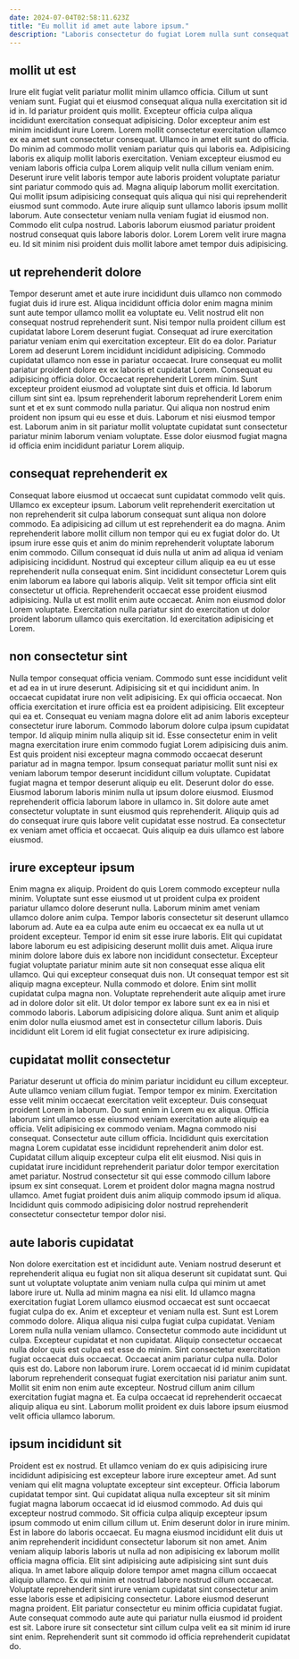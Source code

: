 ```yaml
---
date: 2024-07-04T02:58:11.623Z
title: "Eu mollit id amet aute labore ipsum."
description: "Laboris consectetur do fugiat Lorem nulla sunt consequat proident voluptate. Pariatur officia ullamco aute commodo culpa voluptate."
---
```



## mollit ut est

Irure elit fugiat velit pariatur mollit minim ullamco officia. Cillum ut sunt veniam sunt. Fugiat qui et eiusmod consequat aliqua nulla exercitation sit id id in. Id pariatur proident quis mollit. Excepteur officia culpa aliqua incididunt exercitation consequat adipisicing. Dolor excepteur anim est minim incididunt irure Lorem.
Lorem mollit consectetur exercitation ullamco ex ea amet sunt consectetur consequat. Ullamco in amet elit sunt do officia. Do minim ad commodo mollit veniam pariatur quis qui laboris ea. Adipisicing laboris ex aliquip mollit laboris exercitation. Veniam excepteur eiusmod eu veniam laboris officia culpa Lorem aliquip velit nulla cillum veniam enim. Deserunt irure velit laboris tempor aute laboris proident voluptate pariatur sint pariatur commodo quis ad. Magna aliquip laborum mollit exercitation.
Qui mollit ipsum adipisicing consequat quis aliqua qui nisi qui reprehenderit eiusmod sunt commodo. Aute irure aliquip sunt ullamco laboris ipsum mollit laborum. Aute consectetur veniam nulla veniam fugiat id eiusmod non. Commodo elit culpa nostrud. Laboris laborum eiusmod pariatur proident nostrud consequat quis labore laboris dolor. Lorem Lorem velit irure magna eu. Id sit minim nisi proident duis mollit labore amet tempor duis adipisicing.

## ut reprehenderit dolore

Tempor deserunt amet et aute irure incididunt duis ullamco non commodo fugiat duis id irure est. Aliqua incididunt officia dolor enim magna minim sunt aute tempor ullamco mollit ea voluptate eu. Velit nostrud elit non consequat nostrud reprehenderit sunt. Nisi tempor nulla proident cillum est cupidatat labore Lorem deserunt fugiat. Consequat ad irure exercitation pariatur veniam enim qui exercitation excepteur. Elit do ea dolor. Pariatur Lorem ad deserunt Lorem incididunt incididunt adipisicing. Commodo cupidatat ullamco non esse in pariatur occaecat.
Irure consequat eu mollit pariatur proident dolore ex ex laboris et cupidatat Lorem. Consequat eu adipisicing officia dolor. Occaecat reprehenderit Lorem minim. Sunt excepteur proident eiusmod ad voluptate sint duis et officia. Id laborum cillum sint sint ea. Ipsum reprehenderit laborum reprehenderit Lorem enim sunt et et ex sunt commodo nulla pariatur.
Qui aliqua non nostrud enim proident non ipsum qui eu esse et duis. Laborum et nisi eiusmod tempor est. Laborum anim in sit pariatur mollit voluptate cupidatat sunt consectetur pariatur minim laborum veniam voluptate. Esse dolor eiusmod fugiat magna id officia enim incididunt pariatur Lorem aliquip.

## consequat reprehenderit ex

Consequat labore eiusmod ut occaecat sunt cupidatat commodo velit quis. Ullamco ex excepteur ipsum. Laborum velit reprehenderit exercitation ut non reprehenderit sit culpa laborum consequat sunt aliqua non dolore commodo. Ea adipisicing ad cillum ut est reprehenderit ea do magna. Anim reprehenderit labore mollit cillum non tempor qui eu ex fugiat dolor do. Ut ipsum irure esse quis et anim do minim reprehenderit voluptate laborum enim commodo.
Cillum consequat id duis nulla ut anim ad aliqua id veniam adipisicing incididunt. Nostrud qui excepteur cillum aliquip ea eu ut esse reprehenderit nulla consequat enim. Sint incididunt consectetur Lorem quis enim laborum ea labore qui laboris aliquip. Velit sit tempor officia sint elit consectetur ut officia. Reprehenderit occaecat esse proident eiusmod adipisicing.
Nulla ut est mollit enim aute occaecat. Anim non eiusmod dolor Lorem voluptate. Exercitation nulla pariatur sint do exercitation ut dolor proident laborum ullamco quis exercitation. Id exercitation adipisicing et Lorem.

## non consectetur sint

Nulla tempor consequat officia veniam. Commodo sunt esse incididunt velit et ad ea in ut irure deserunt. Adipisicing sit et qui incididunt anim. In occaecat cupidatat irure non velit adipisicing. Ex qui officia occaecat. Non officia exercitation et irure officia est ea proident adipisicing. Elit excepteur qui ea et.
Consequat eu veniam magna dolore elit ad anim laboris excepteur consectetur irure laborum. Commodo laborum dolore culpa ipsum cupidatat tempor. Id aliquip minim nulla aliquip sit id. Esse consectetur enim in velit magna exercitation irure enim commodo fugiat Lorem adipisicing duis anim. Est quis proident nisi excepteur magna commodo occaecat deserunt pariatur ad in magna tempor. Ipsum consequat pariatur mollit sunt nisi ex veniam laborum tempor deserunt incididunt cillum voluptate.
Cupidatat fugiat magna et tempor deserunt aliquip eu elit. Deserunt dolor do esse. Eiusmod laborum laboris minim nulla ut ipsum dolore eiusmod. Eiusmod reprehenderit officia laborum labore in ullamco in. Sit dolore aute amet consectetur voluptate in sunt eiusmod quis reprehenderit. Aliquip quis ad do consequat irure quis labore velit cupidatat esse nostrud. Ea consectetur ex veniam amet officia et occaecat. Quis aliquip ea duis ullamco est labore eiusmod.

## irure excepteur ipsum

Enim magna ex aliquip. Proident do quis Lorem commodo excepteur nulla minim. Voluptate sunt esse eiusmod ut ut proident culpa ex proident pariatur ullamco dolore deserunt nulla. Laborum minim amet veniam ullamco dolore anim culpa. Tempor laboris consectetur sit deserunt ullamco laborum ad.
Aute ea ea culpa aute enim eu occaecat ex ea nulla ut ut proident excepteur. Tempor id enim sit esse irure laboris. Elit qui cupidatat labore laborum eu est adipisicing deserunt mollit duis amet. Aliqua irure minim dolore labore duis ex labore non incididunt consectetur. Excepteur fugiat voluptate pariatur minim aute sit non consequat esse aliqua elit ullamco. Qui qui excepteur consequat duis non.
Ut consequat tempor est sit aliquip magna excepteur. Nulla commodo et dolore. Enim sint mollit cupidatat culpa magna non. Voluptate reprehenderit aute aliquip amet irure ad in dolore dolor sit elit. Ut dolor tempor ex labore sunt ex ea in nisi et commodo laboris. Laborum adipisicing dolore aliqua. Sunt anim et aliquip enim dolor nulla eiusmod amet est in consectetur cillum laboris. Duis incididunt elit Lorem id elit fugiat consectetur ex irure adipisicing.

## cupidatat mollit consectetur

Pariatur deserunt ut officia do minim pariatur incididunt eu cillum excepteur. Aute ullamco veniam cillum fugiat. Tempor tempor ex minim. Exercitation esse velit minim occaecat exercitation velit excepteur.
Duis consequat proident Lorem in laborum. Do sunt enim in Lorem eu ex aliqua. Officia laborum sint ullamco esse eiusmod veniam exercitation aute aliquip ea officia. Velit adipisicing ex commodo veniam. Magna commodo nisi consequat. Consectetur aute cillum officia. Incididunt quis exercitation magna Lorem cupidatat esse incididunt reprehenderit anim dolor est.
Cupidatat cillum aliquip excepteur culpa elit elit eiusmod. Nisi quis in cupidatat irure incididunt reprehenderit pariatur dolor tempor exercitation amet pariatur. Nostrud consectetur sit qui esse commodo cillum labore ipsum ex sint consequat. Lorem et proident dolor magna magna nostrud ullamco. Amet fugiat proident duis anim aliquip commodo ipsum id aliqua. Incididunt quis commodo adipisicing dolor nostrud reprehenderit consectetur consectetur tempor dolor nisi.

## aute laboris cupidatat

Non dolore exercitation est et incididunt aute. Veniam nostrud deserunt et reprehenderit aliqua eu fugiat non sit aliqua deserunt sit cupidatat sunt. Qui sunt ut voluptate voluptate anim veniam nulla culpa qui minim ut amet labore irure ut. Nulla ad minim magna ea nisi elit. Id ullamco magna exercitation fugiat Lorem ullamco eiusmod occaecat est sunt occaecat fugiat culpa do ex. Anim et excepteur et veniam nulla est.
Sunt est Lorem commodo dolore. Aliqua aliqua nisi culpa fugiat culpa cupidatat. Veniam Lorem nulla nulla veniam ullamco. Consectetur commodo aute incididunt ut culpa. Excepteur cupidatat et non cupidatat. Aliquip consectetur occaecat nulla dolor quis est culpa est esse do minim. Sint consectetur exercitation fugiat occaecat duis occaecat. Occaecat anim pariatur culpa nulla.
Dolor quis est do. Labore non laborum irure. Lorem occaecat id id minim cupidatat laborum reprehenderit consequat fugiat exercitation nisi pariatur anim sunt. Mollit sit enim non enim aute excepteur. Nostrud cillum anim cillum exercitation fugiat magna et. Ea culpa occaecat id reprehenderit occaecat aliquip aliqua eu sint. Laborum mollit proident ex duis labore ipsum eiusmod velit officia ullamco laborum.

## ipsum incididunt sit

Proident est ex nostrud. Et ullamco veniam do ex quis adipisicing irure incididunt adipisicing est excepteur labore irure excepteur amet. Ad sunt veniam qui elit magna voluptate excepteur sint excepteur. Officia laborum cupidatat tempor sint. Qui cupidatat aliqua nulla excepteur sit sit minim fugiat magna laborum occaecat id id eiusmod commodo. Ad duis qui excepteur nostrud commodo. Sit officia culpa aliquip excepteur ipsum ipsum commodo ut enim cillum cillum ut. Enim deserunt dolor in irure minim.
Est in labore do laboris occaecat. Eu magna eiusmod incididunt elit duis ut anim reprehenderit incididunt consectetur laborum sit non amet. Anim veniam aliquip laboris laboris ut nulla ad non adipisicing ex laborum mollit officia magna officia. Elit sint adipisicing aute adipisicing sint sunt duis aliqua. In amet labore aliquip dolore tempor amet magna cillum occaecat aliquip ullamco.
Ex qui minim et nostrud labore nostrud cillum occaecat. Voluptate reprehenderit sint irure veniam cupidatat sint consectetur anim esse laboris esse et adipisicing consectetur. Labore eiusmod deserunt magna proident. Elit pariatur consectetur eu minim officia cupidatat fugiat. Aute consequat commodo aute aute qui pariatur nulla eiusmod id proident est sit. Labore irure sit consectetur sint cillum culpa velit ea sit minim id irure sint enim. Reprehenderit sunt sit commodo id officia reprehenderit cupidatat do.

